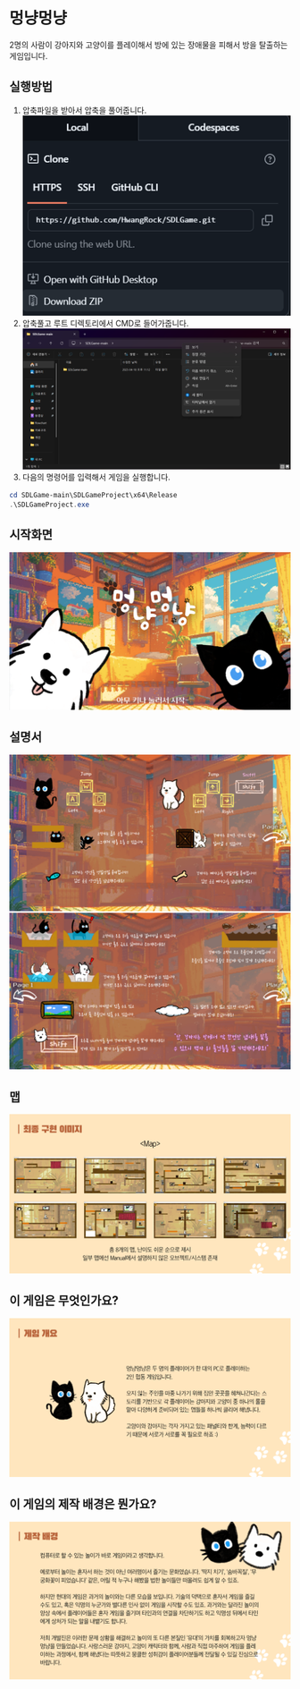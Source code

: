 # 멍냥멍냥

2명의 사람이 강아지와 고양이를 플레이해서 방에 있는 장애물을 피해서 방을 탈출하는 게임입니다.

## 실행방법
1. 압축파일을 받아서 압축을 풀어줍니다.  
![](./presentation/how1.png)
2. 압축풀고 루트 디렉토리에서 CMD로 들어가줍니다.  
![](./presentation/how2.png)
3. 다음의 명령어를 입력해서 게임을 실행합니다.    
```powershell
cd SDLGame-main\SDLGameProject\x64\Release
.\SDLGameProject.exe
```

## 시작화면
![](./presentation/1.png)
## 설명서
![](./presentation/manual1.png)
![](./presentation/manual2.png)
## 맵
![](./presentation/4.png)
## 이 게임은 무엇인가요?
![](./presentation/2.png)
## 이 게임의 제작 배경은 뭔가요?
![](./presentation/3.png)
